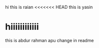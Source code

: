 hi this is raian
<<<<<<< HEAD
this is yasin


hiiiiiiiiiiii
=======
this is abdur rahman apu
change in readme
